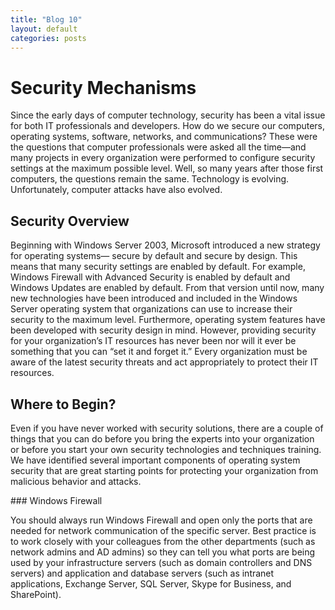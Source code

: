 ```yaml
---
title: "Blog 10"
layout: default
categories: posts
---
```


<h1> Security Mechanisms </h1>
<p> Since the early days of computer technology, security has been a vital issue for both IT professionals
and developers. How do we secure our computers, operating systems, software, networks,
and communications? These were the questions that computer professionals were asked
all the time—and many projects in every organization were performed to configure security
settings at the maximum possible level. Well, so many years after those first computers, the
questions remain the same. Technology is evolving. Unfortunately, computer attacks have also
evolved. </p>
<h2> Security Overview </h2>
<p> Beginning with Windows Server 2003, Microsoft introduced a new strategy for operating systems—
secure by default and secure by design. This means that many security settings are
enabled by default. For example, Windows Firewall with Advanced Security is enabled by
default and Windows Updates are enabled by default. From that version until now, many new
technologies have been introduced and included in the Windows Server operating system that
organizations can use to increase their security to the maximum level. Furthermore, operating
system features have been developed with security design in mind. However, providing security
for your organization’s IT resources has never been nor will it ever be something that you
can “set it and forget it.” Every organization must be aware of the latest security threats and act
appropriately to protect their IT resources. </p>
<h2> Where to Begin? </h2>
<p> Even if you have never worked with security solutions, there are a couple of things that you can
do before you bring the experts into your organization or before you start your own security technologies 
and techniques training. We have identified several important components of operating
system security that are great starting points for protecting your organization from malicious
behavior and attacks. </p>
### Windows Firewall 
<p> You should always run Windows Firewall and open only the ports that
are needed for network communication of the specific server. Best practice is to work closely
with your colleagues from the other departments (such as network admins and AD admins)
so they can tell you what ports are being used by your infrastructure servers (such as domain
controllers and DNS servers) and application and database servers (such as intranet applications,
Exchange Server, SQL Server, Skype for Business, and SharePoint). </p>
